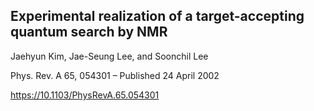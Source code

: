 ## Experimental realization of a target-accepting quantum search by NMR

Jaehyun Kim, Jae-Seung Lee, and Soonchil Lee

Phys. Rev. A 65, 054301 – Published 24 April 2002

https://10.1103/PhysRevA.65.054301
